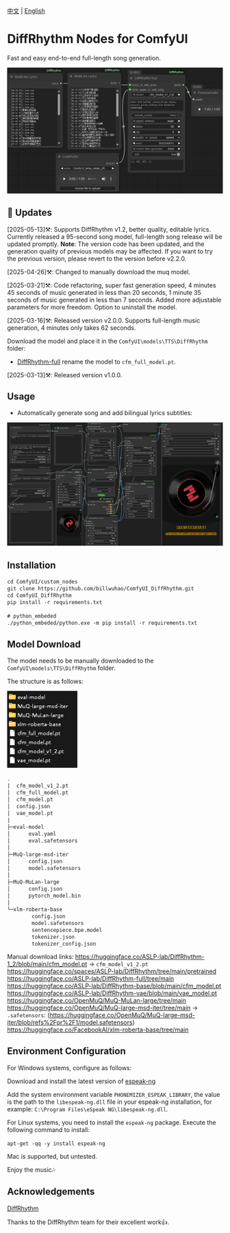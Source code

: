 [中文](README-CN.md) | [English](README.md)

# DiffRhythm Nodes for ComfyUI

Fast and easy end-to-end full-length song generation.

![](https://github.com/billwuhao/ComfyUI_DiffRhythm/blob/master/images/2025-05-13_01-51-00.png)

## 📣 Updates

[2025-05-13]⚒️: Supports DiffRhythm v1.2, better quality, editable lyrics. Currently released a 95-second song model, full-length song release will be updated promptly. **Note**: The version code has been updated, and the generation quality of previous models may be affected. If you want to try the previous version, please revert to the version before v2.2.0.

[2025-04-26]⚒️: Changed to manually download the muq model.

[2025-03-21]⚒️: Code refactoring, super fast generation speed, 4 minutes 45 seconds of music generated in less than 20 seconds, 1 minute 35 seconds of music generated in less than 7 seconds. Added more adjustable parameters for more freedom. Option to uninstall the model.

[2025-03-16]⚒️: Released version v2.0.0. Supports full-length music generation, 4 minutes only takes 62 seconds.

Download the model and place it in the `ComfyUI\models\TTS\DiffRhythm` folder:

- [DiffRhythm-full](https://huggingface.co/ASLP-lab/DiffRhythm-full) rename the model to `cfm_full_model.pt`.

[2025-03-13]⚒️: Released version v1.0.0.

## Usage

- Automatically generate song and add bilingual lyrics subtitles:

![](https://github.com/billwuhao/ComfyUI_DiffRhythm/blob/master/images/2025-05-14_16-33-54.png)

## Installation

```
cd ComfyUI/custom_nodes
git clone https://github.com/billwuhao/ComfyUI_DiffRhythm.git
cd ComfyUI_DiffRhythm
pip install -r requirements.txt

# python_embeded
./python_embeded/python.exe -m pip install -r requirements.txt
```

## Model Download

The model needs to be manually downloaded to the `ComfyUI\models\TTS\DiffRhythm` folder.

The structure is as follows:

![](https://github.com/billwuhao/ComfyUI_DiffRhythm/blob/master/images/2025-05-13_01-54-13.png)

```
.
|  cfm_model_v1_2.pt
│  cfm_full_model.pt
│  cfm_model.pt
│  config.json
│  vae_model.pt
|
├─eval-model
│      eval.yaml
│      eval.safetensors
│
├─MuQ-large-msd-iter
│      config.json
│      model.safetensors
│
├─MuQ-MuLan-large
│      config.json
│      pytorch_model.bin
│
└─xlm-roberta-base
        config.json
        model.safetensors
        sentencepiece.bpe.model
        tokenizer.json
        tokenizer_config.json
```

Manual download links:
https://huggingface.co/ASLP-lab/DiffRhythm-1_2/blob/main/cfm_model.pt  → `cfm_model_v1_2.pt`
https://huggingface.co/spaces/ASLP-lab/DiffRhythm/tree/main/pretrained
https://huggingface.co/ASLP-lab/DiffRhythm-full/tree/main
https://huggingface.co/ASLP-lab/DiffRhythm-base/blob/main/cfm_model.pt  
https://huggingface.co/ASLP-lab/DiffRhythm-vae/blob/main/vae_model.pt  
https://huggingface.co/OpenMuQ/MuQ-MuLan-large/tree/main  
https://huggingface.co/OpenMuQ/MuQ-large-msd-iter/tree/main → `.safetensors`: (https://huggingface.co/OpenMuQ/MuQ-large-msd-iter/blob/refs%2Fpr%2F1/model.safetensors)
https://huggingface.co/FacebookAI/xlm-roberta-base/tree/main


## Environment Configuration

For Windows systems, configure as follows:

Download and install the latest version of [espeak-ng](https://github.com/espeak-ng/espeak-ng/releases/tag/1.52.0)

Add the system environment variable `PHONEMIZER_ESPEAK_LIBRARY`, the value is the path to the `libespeak-ng.dll` file in your espeak-ng installation, for example: `C:\Program Files\eSpeak NG\libespeak-ng.dll`.

For Linux systems, you need to install the `espeak-ng` package. Execute the following command to install:

`apt-get -qq -y install espeak-ng`

Mac is supported, but untested.

Enjoy the music🎶

## Acknowledgements

[DiffRhythm](https://github.com/ASLP-lab/DiffRhythm)

Thanks to the DiffRhythm team for their excellent work👍.
